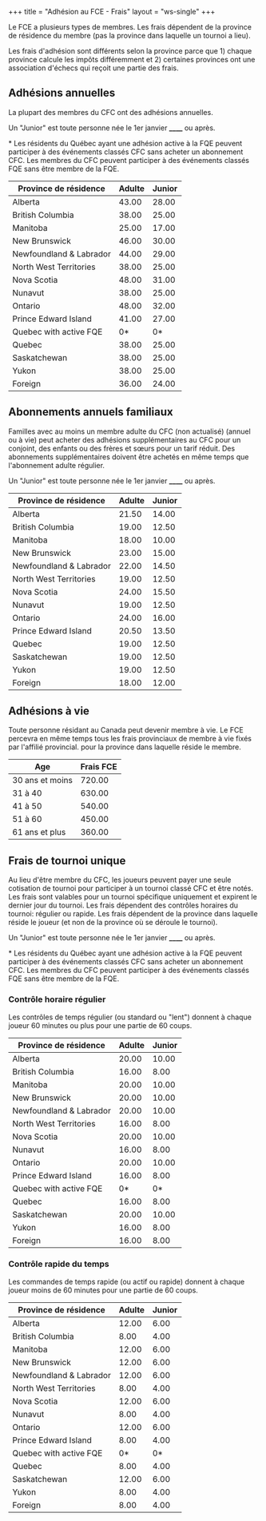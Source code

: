 +++
title = "Adhésion au FCE - Frais"
layout = "ws-single"
+++

Le FCE a plusieurs types de membres.
Les frais dépendent de la province de résidence du membre
(pas la province dans laquelle un tournoi a lieu).

Les frais d'adhésion sont différents selon la province
parce que 1) chaque province calcule les impôts différemment
et 2) certaines provinces ont une association d'échecs qui reçoit une partie des frais.

## Adhésions annuelles

La plupart des membres du CFC ont des adhésions annuelles.

Un "Junior" est toute personne née le 1er janvier
<b cfc-constant="junior-year-of-birth">____</b> ou après.

\* Les résidents du Québec ayant une adhésion active à la FQE peuvent participer à des événements classés CFC
sans acheter un abonnement CFC. Les membres du CFC peuvent participer à des événements classés FQE sans être membre de la FQE.

| Province de résidence | Adulte | Junior |
|----------|-------|--------|
| Alberta | 43.00  | 28.00  | 
| British Columbia | 38.00  | 25.00  | 
| Manitoba | 25.00  | 17.00  | 
| New Brunswick | 46.00  | 30.00  | 
| Newfoundland & Labrador | 44.00  | 29.00  | 
| North West Territories | 38.00  | 25.00  | 
| Nova Scotia | 48.00  | 31.00  | 
| Nunavut | 38.00  | 25.00  | 
| Ontario | 48.00  | 32.00  | 
| Prince Edward Island | 41.00  | 27.00  | 
| Quebec with active FQE | 0* | 0* 
| Quebec | 38.00  | 25.00  | 
| Saskatchewan | 38.00  | 25.00  | 
| Yukon | 38.00  | 25.00  | 
| Foreign | 36.00  | 24.00  |

## Abonnements annuels familiaux

Familles avec au moins un membre adulte du CFC (non actualisé) (annuel ou à vie)
peut acheter des adhésions supplémentaires au CFC pour un conjoint, des enfants ou des frères et sœurs
pour un tarif réduit. Des abonnements supplémentaires doivent être achetés
en même temps que l'abonnement adulte régulier.

Un "Junior" est toute personne née le 1er janvier
<b cfc-constant="junior-year-of-birth">____</b> ou après.

| Province de résidence | Adulte | Junior |
|----------|-------|--------|
| Alberta | 21.50  | 14.00 
| British Columbia | 19.00  | 12.50 
| Manitoba | 18.00  | 10.00 
| New Brunswick | 23.00  | 15.00 
| Newfoundland & Labrador | 22.00  | 14.50 
| North West Territories | 19.00  | 12.50 
| Nova Scotia | 24.00  | 15.50 
| Nunavut | 19.00  | 12.50 
| Ontario | 24.00  | 16.00 
| Prince Edward Island | 20.50  | 13.50 
| Quebec | 19.00  | 12.50 
| Saskatchewan | 19.00  | 12.50 
| Yukon | 19.00  | 12.50 
| Foreign | 18.00  | 12.00 

## Adhésions à vie

Toute personne résidant au Canada peut devenir membre à vie.
Le FCE percevra en même temps tous les frais provinciaux de membre à vie fixés par l'affilié provincial.
pour la province dans laquelle réside le membre.

| Age   | Frais FCE |
|-------|-----|
| 30 ans et moins | 720.00 |
| 31 à 40 | 630.00 |
| 41 à 50 | 540.00 |
| 51 à 60 | 450.00 |
| 61 ans et plus | 360.00 |

## Frais de tournoi unique 

Au lieu d'être membre du CFC, les joueurs peuvent payer une seule cotisation de tournoi pour participer à un tournoi classé CFC et être notés.
Les frais sont valables pour un tournoi spécifique uniquement et expirent le dernier jour du tournoi.
Les frais dépendent des contrôles horaires du tournoi: régulier ou rapide.
Les frais dépendent de la province dans laquelle réside le joueur (et non de la province où se déroule le tournoi).

Un "Junior" est toute personne née le 1er janvier
<b cfc-constant="junior-year-of-birth">____</b> ou après.

\* Les résidents du Québec ayant une adhésion active à la FQE peuvent participer à des événements classés CFC
sans acheter un abonnement CFC. Les membres du CFC peuvent participer à des événements classés FQE sans être membre de la FQE.

### Contrôle horaire régulier

Les contrôles de temps régulier (ou standard ou "lent") donnent à chaque joueur
60 minutes ou plus pour une partie de 60 coups.

| Province de résidence | Adulte | Junior |
|----------|-------|--------|
| Alberta | 20.00 | 10.00
| British Columbia | 16.00 | 8.00
| Manitoba | 20.00 | 10.00
| New Brunswick | 20.00 | 10.00
| Newfoundland & Labrador | 20.00 | 10.00
| North West Territories | 16.00 | 8.00
| Nova Scotia | 20.00 | 10.00
| Nunavut | 16.00 | 8.00
| Ontario | 20.00 | 10.00
| Prince Edward Island | 16.00 | 8.00
| Quebec with active FQE | 0* | 0* 
| Quebec | 16.00 | 8.00
| Saskatchewan | 20.00 | 10.00
| Yukon | 16.00 | 8.00
| Foreign | 16.00 | 8.00

### Contrôle rapide du temps

Les commandes de temps rapide (ou actif ou rapide) donnent à chaque joueur
moins de 60 minutes pour une partie de 60 coups.

| Province de résidence | Adulte | Junior |
|----------|-------|--------|
| Alberta | 12.00 | 6.00
| British Columbia | 8.00 | 4.00
| Manitoba | 12.00 | 6.00
| New Brunswick | 12.00 | 6.00
| Newfoundland & Labrador | 12.00 | 6.00
| North West Territories | 8.00 | 4.00
| Nova Scotia | 12.00 | 6.00
| Nunavut | 8.00 | 4.00
| Ontario | 12.00 | 6.00
| Prince Edward Island | 8.00 | 4.00
| Quebec with active FQE | 0* | 0* 
| Quebec | 8.00 | 4.00
| Saskatchewan | 12.00 | 6.00
| Yukon | 8.00 | 4.00
| Foreign | 8.00 | 4.00
